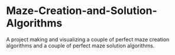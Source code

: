 # Maze-Creation-and-Solution-Algorithms
A project making and visualizing a couple of perfect maze creation algorithms and a couple of perfect maze solution algorithms.
